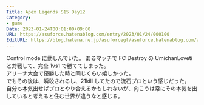 ```yaml
---
Title: Apex Legends S15 Day12
Category:
- game
Date: 2023-01-24T00:01:00+09:00
URL: https://asuforce.hatenablog.com/entry/2023/01/24/000100
EditURL: https://blog.hatena.ne.jp/asuforcegt/asuforce.hatenablog.com/atom/entry/4207112889957381171
---
```


Control mode に勤しんでいた。
あるマッチで FC Destroy の UmichanLoveti と対戦して、完全 1vs1 で勝ててしまった。  
アリーナ大会で優勝した時と同じくらい嬉しかった。  
でもその後は、瞬殺されるし、21kill してたので流石プロという感じだった。  
自分も本気出せばプロとやり合えるかもしれないが、向こうは常にその本気を出していると考えると住む世界が違うなと感じる。
